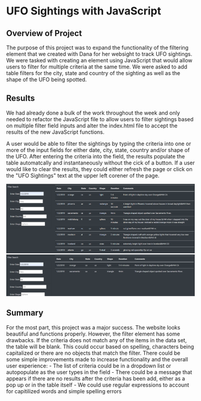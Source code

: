 # UFO Sightings with JavaScript

## Overview of Project
The purpose of this project was to expand the functionality of the filtering element that we created with Dana for her websight to track UFO sightings. We were tasked with creating an element using JavaScript that would allow users to filter for multiple criteria at the same time. We were asked to add table filters for the city, state and country of the sighting as well as the shape of the UFO being spotted.

## Results
We had already done a bulk of the work throughout the week and only needed to refactor the JavaScript file to allow users to filter sightings based on multiple filter field inputs and alter the index.html file to accept the results of the new JavaScript functions.

A user would be able to filter the sightings by typing the criteria into one or more of the input fields for either date, city, state, country and/or shape of the UFO. After entering the criteria into the field, the results populate the table automatcally and instantaneously without the cick of a button. If a user would like to clear the results, they could either refresh the page or click on the "UFO Sightings" text at the upper left corener of the page.

![UFO_filter1](static/images/UFO_filter1.png)
![UFO_filter2](static/images/UFO_filter2.png)

## Summary
For the most part, this project was a major success. The website looks beautiful and functions properly. However, the filter element has some drawbacks. If the criteria does not match any of the items in the data set, the table will be blank. This could occur based on spelling, characters being capitalized or there are no objects that match the filter. There could be some simple improvements made to increase functionality and the overall user experience:
    - The list of criteria could be in a dropdown list or autopopulate as the user types in the field
    - There could be a message that appears if there are no results after the criteria has been add, either as a pop up or in the table itself
    - We could use regular expressions to account for capitilized words and simple spelling errors
